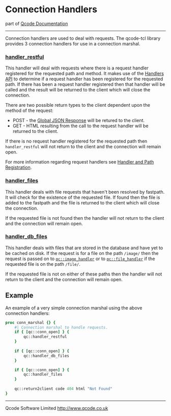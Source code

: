 Connection Handlers
======================

part of [Qcode Documentation](index.md)

* * *
Connection handlers are used to deal with requests. The qcode-tcl library provides 3 connection handlers for use in a connection marshal.

### [handler_restful]

This handler will deal with requests where there is a request handler registered for the requested path and method. It makes use of the [Handlers API] to determine if a request handler has been registered for the requested path. If there has been a request handler registered then that handler will be called and the result will be returned to the client which will close the connection.

There are two possible return types to the client dependent upon the method of the request:

* POST - the [Global JSON Response] will be retured to the client.
* GET  - HTML resulting from the call to the request handler will be returned to the client.

If there is no request handler registered for the requested path then `handler_restful` will not return to the client and the connection will remain open.

For more information regarding request handlers see [Handler and Path Registration].


### [handler_files]

This handler deals with file requests that haven't been resolved by fastpath. It will check for the existence of the requested file. If found then the file is added to the fastpath and the file is returned to the client which will close the connection.

If the requested file is not found then the handler will not return to the client and the connection will remain open.


### [handler_db_files]

This handler deals with files that are stored in the database and have yet to be cached on disk. If the request is for a file on the path `/image/` then the request is passed on to [`qc::image_handler`](procs/image_handler.md) or to [`qc::file_handler`](procs/file_handler.md) if the requested file is on the path `/file/`.

If the requested file is not on either of these paths then the handler will not return to the client and the connection will remain open.


Example
-------

An example of a very simple connection marshal using the above connection handlers:

```tcl
proc conn_marshal {} {
    #| Connection marshal to handle requests.
    if { [qc::conn_open] } {
        qc::handler_restful
    }
    
    if { [qc::conn_open] } {
        qc::handler_db_files
    }

    if { [qc::conn_open] } {
        qc::handler_files
    }
    
    qc::return2client code 404 html "Not Found"
}
```

* * *

Qcode Software Limited <http://www.qcode.co.uk>

[Handler and Path Registration]: registration.md
[Handlers API]: handlers-api.md
[handler_restful]: procs/handler_restful.md
[handler_files]: procs/handler_files.md
[handler_db_files]: procs/handler_db_files.md
[Global JSON Response]: global-json-response.md